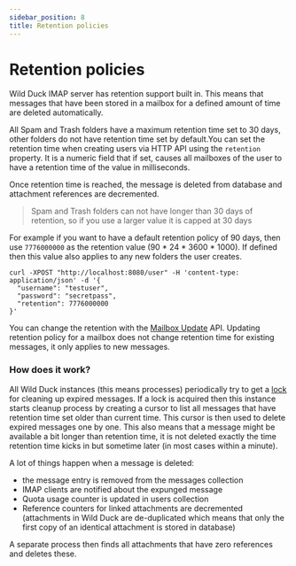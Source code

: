 ```yaml
---
sidebar_position: 8
title: Retention policies
---
```


# Retention policies

Wild Duck IMAP server has retention support built in. This means that messages that have been stored in a mailbox for a defined amount of time are deleted automatically.

All Spam and Trash folders have a maximum retention time set to 30 days, other folders do not have retention time set by default.You can set the retention time when creating users via HTTP API using the `retention` property. It is a numeric field that if set, causes all mailboxes of the user to have a retention time of the value in milliseconds. 

Once retention time is reached, the message is deleted from database and attachment references are decremented.

> Spam and Trash folders can not have longer than 30 days of retention, so if you use a larger value it is capped at 30 days

For example if you want to have a default retention policy of 90 days, then use `7776000000` as the retention value (90 * 24 * 3600 * 1000). If defined then this value also applies to any new folders the user creates.

```
curl -XPOST "http://localhost:8080/user" -H 'content-type: application/json' -d '{
  "username": "testuser",
  "password": "secretpass",
  "retention": 7776000000
}'
```

You can change the retention with the [Mailbox Update](https://github.com/wildduck-email/wildduck/wiki/API-Docs#update-mailbox-details) API. Updating retention policy for a mailbox does not change retention time for existing messages, it only applies to new messages.

### How does it work?

All Wild Duck instances (this means processes) periodically try to get a [lock](https://www.npmjs.com/package/redfour) for cleaning up expired messages. If a lock is acquired then this instance starts cleanup process by creating a cursor to list all messages that have retention time set older than current time. This cursor is then used to delete expired messages one by one. This also means that a message might be available a bit longer than retention time, it is not deleted exactly the time retention time kicks in but sometime later (in most cases within a minute).

A lot of things happen when a message is deleted:

  * the message entry is removed from the messages collection
  * IMAP clients are notified about the expunged message
  * Quota usage counter is updated in users collection
  * Reference counters for linked attachments are decremented (attachments in Wild Duck are de-duplicated which means that only the first copy of an identical attachment is stored in database)

A separate process then finds all attachments that have zero references and deletes these.
